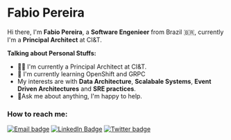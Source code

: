 #  Fabio Pereira

Hi there, I'm **Fabio Pereira**, a **Software Engenieer** from Brazil :brazil:, currently I'm a **Principal Architect** at CI&T.

**Talking about Personal Stuffs:**

- 👨🏽‍  I'm currently a Principal Architect at CI&T.
- :love_letter:  I'm currently learning OpenShift and GRPC
- My interests are with **Data Architecture**, **Scalabale Systems**, **Event Driven Architectures** and **SRE practices**.
- :speech_balloon:Ask me about anything, I'm happy to help.

### How to reach me:

[![Email badge](https://img.shields.io/badge/email-red?style=for-the-badge&logo=gmail&logoColor=white)](mailto:fapereira1@gmail.com?subject=Hi)
[![LinkedIn Badge](https://img.shields.io/badge/linkedin-blue?logo=linkedin&style=for-the-badge&logoColor=white)](https://www.linkedin.com/in/fabio-augusto-pereira/)
[![Twitter badge](https://img.shields.io/badge/twitter-black?logo=twitter&style=for-the-badge&logoColor=white)](https://twitter.com/FabioAugustoPe4)
